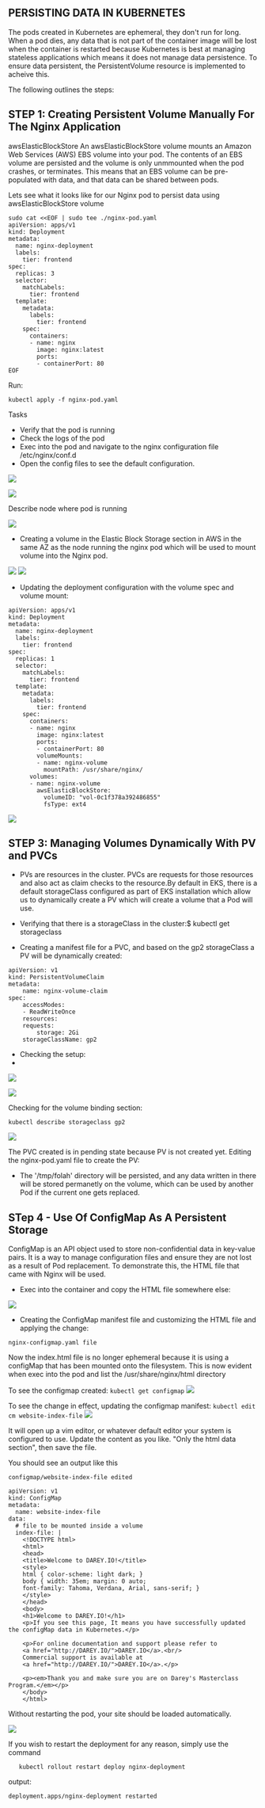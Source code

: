## PERSISTING DATA IN KUBERNETES

The pods created in Kubernetes are ephemeral, they don't run for long. When a pod dies, any data that is not part of the container image will be lost when the container is restarted because Kubernetes is best at managing stateless applications which means it does not manage data persistence. To ensure data persistent, the PersistentVolume resource is implemented to acheive this.

The following outlines the steps:

## STEP 1:  Creating Persistent Volume Manually For The Nginx Application

awsElasticBlockStore An awsElasticBlockStore volume mounts an Amazon Web Services (AWS) EBS volume into your pod. The contents of an EBS volume are persisted and the volume is only unmmounted when the pod crashes, or terminates. This means that an EBS volume can be pre-populated with data, and that data can be shared between pods.

Lets see what it looks like for our Nginx pod to persist data using awsElasticBlockStore volume

```
sudo cat <<EOF | sudo tee ./nginx-pod.yaml
apiVersion: apps/v1
kind: Deployment
metadata:
  name: nginx-deployment
  labels:
    tier: frontend
spec:
  replicas: 3
  selector:
    matchLabels:
      tier: frontend
  template:
    metadata:
      labels:
        tier: frontend
    spec:
      containers:
      - name: nginx
        image: nginx:latest
        ports:
        - containerPort: 80
EOF
```
Run:
```
kubectl apply -f nginx-pod.yaml
```
Tasks

- Verify that the pod is running
- Check the logs of the pod
- Exec into the pod and navigate to the nginx configuration file /etc/nginx/conf.d
- Open the config files to see the default configuration.

![](/kubect%20task1.PNG)

![](/kubectl%20describe%20nodes%20command.PNG)

Describe node where pod is running

![](/kubectl%20nginx%20deployment.PNG)

- Creating a volume in the Elastic Block Storage section in AWS in the same AZ as the node running the nginx pod which will be used to mount volume into the Nginx pod.

![](/prj23-EBS.PNG)
![](/Marked%20volume.PNG)

-  Updating the deployment configuration with the volume spec and volume mount:

```
apiVersion: apps/v1
kind: Deployment
metadata:
  name: nginx-deployment
  labels:
    tier: frontend
spec:
  replicas: 1
  selector:
    matchLabels:
      tier: frontend
  template:
    metadata:
      labels:
        tier: frontend
    spec:
      containers:
      - name: nginx
        image: nginx:latest
        ports:
        - containerPort: 80
        volumeMounts:
        - name: nginx-volume
          mountPath: /usr/share/nginx/
      volumes:
      - name: nginx-volume
        awsElasticBlockStore:
          volumeID: "vol-0c1f378a392486855"
          fsType: ext4
```
![](/deployment%20with%20volumes.PNG)

## STEP 3: Managing Volumes Dynamically With PV and PVCs

- PVs are resources in the cluster. PVCs are requests for those resources and also act as claim checks to the resource.By default in EKS, there is a default storageClass configured as part of EKS installation which allow us to dynamically create a PV which will create a volume that a Pod will use.

- Verifying that there is a storageClass in the cluster:$ kubectl get storageclass

- Creating a manifest file for a PVC, and based on the gp2 storageClass a PV will be dynamically created:

```
apiVersion: v1
kind: PersistentVolumeClaim
metadata:
    name: nginx-volume-claim
spec:
    accessModes:
    - ReadWriteOnce
    resources:
    requests:
        storage: 2Gi
    storageClassName: gp2
```
- Checking the setup:
- 
![](/pvc.PNG)

![](/get%20pvc.PNG)

Checking for the volume binding section:

```
kubectl describe storageclass gp2

```

![](/describe%20biding%20section.PNG)

The PVC created is in pending state because PV is not created yet. Editing the nginx-pod.yaml file to create the PV:

- The '/tmp/folah' directory will be persisted, and any data written in there will be stored permanetly on the volume, which can be used by another Pod if the current one gets replaced.

## STep 4 - Use Of ConfigMap As A Persistent Storage

ConfigMap is an API object used to store non-confidential data in key-value pairs. It is a way to manage configuration files and ensure they are not lost as a result of Pod replacement. To demonstrate this, the HTML file that came with Nginx will be used.

- Exec into the container and copy the HTML file somewhere else:

![](/exec%20into.PNG)

- Creating the ConfigMap manifest file and customizing the HTML file and applying the change:

`nginx-configmap.yaml file`

Now the index.html file is no longer ephemeral because it is using a configMap that has been mounted onto the filesystem. This is now evident when exec into the pod and list the /usr/share/nginx/html directory

To see the configmap created: `kubectl get configmap`
![](/configmap.PNG)

To see the change in effect, updating the configmap manifest: `kubectl edit cm website-index-file`
![](/index-file.PNG)


It will open up a vim editor, or whatever default editor your system is configured to use. Update the content as you like. "Only the html data section", then save the file.

You should see an output like this

```
configmap/website-index-file edited

```
```
apiVersion: v1
kind: ConfigMap
metadata:
  name: website-index-file
data:
  # file to be mounted inside a volume
  index-file: |
    <!DOCTYPE html>
    <html>
    <head>
    <title>Welcome to DAREY.IO!</title>
    <style>
    html { color-scheme: light dark; }
    body { width: 35em; margin: 0 auto;
    font-family: Tahoma, Verdana, Arial, sans-serif; }
    </style>
    </head>
    <body>
    <h1>Welcome to DAREY.IO!</h1>
    <p>If you see this page, It means you have successfully updated the configMap data in Kubernetes.</p>

    <p>For online documentation and support please refer to
    <a href="http://DAREY.IO/">DAREY.IO</a>.<br/>
    Commercial support is available at
    <a href="http://DAREY.IO/">DAREY.IO</a>.</p>

    <p><em>Thank you and make sure you are on Darey's Masterclass Program.</em></p>
    </body>
    </html>
```

Without restarting the pod, your site should be loaded automatically.


![](/final%20thing.png)

If you wish to restart the deployment for any reason, simply use the command

```
   kubectl rollout restart deploy nginx-deployment 

```
output:

```
deployment.apps/nginx-deployment restarted

```